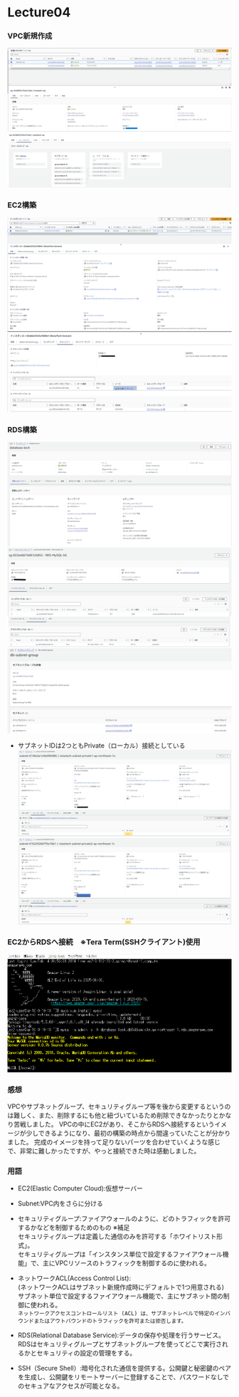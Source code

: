 # Lecture04
### VPC新規作成
![VPC](image/lecture04/img-1.png)
![VPCリソースマップ](image/lecture04/img-2.png)

### EC2構築
![EC2](image/lecture04/img-3.png)
![EC2セキュリティグループ](image/lecture04/img-4.png)


### RDS構築
![RDS](image/lecture04/img-5.png)
![RDSセキュリティグループ](image/lecture04/img-6.png)
![RDSサブネットグループ](image/lecture04/img-7.png)
- サブネットIDは2つともPrivate（ローカル）接続としている
![RDSサブネットID1](image/lecture04/img-8.png)
![RDSサブネットID2](image/lecture04/img-9.png)

### EC2からRDSへ接続　※Tera Term(SSHクライアント)使用
![teraterm](image/lecture04/img-10.png)

### 感想
VPCやサブネットグループ、セキュリティグループ等を後から変更するというのは難しく、また、削除するにも他と紐づいているため削除できなかったりとかなり苦戦しました。
VPCの中にEC2があり、そこからRDSへ接続するというイメージが少しできるようになり、最初の構築の時点から間違っていたことが分かりました。
完成のイメージを持って足りないパーツを合わせていくような感じで、非常に難しかったですが、やっと接続できた時は感動しました。

### 用語
- EC2(Elastic Computer Cloud):仮想サーバー
- Subnet:VPC内をさらに分ける
- セキュリティグループ:ファイアウォールのように、どのトラフィックを許可するかなどを制御するためのもの
※補足  
セキュリティグループは定義した通信のみを許可する「ホワイトリスト形式」。　　  
セキュリティグループは「インスタンス単位で設定するファイアウォール機能」で、主にVPCリソースのトラフィックを制御するのに使われる。  

- ネットワークACL(Access Control List):  
(ネットワークACLはサブネット新規作成時にデフォルトで1つ用意される)  
サブネット単位で設定するファイアウォール機能で、主にサブネット間の制御に使われる。  
`ネットワークアクセスコントロールリスト (ACL) は、サブネットレベルで特定のインバウンドまたはアウトバウンドのトラフィックを許可または拒否します。`

- RDS(Relational Database Service):データの保存や処理を行うサービス。  
RDSはセキュリティグループとサブネットグループを使ってどこで実行されるかとセキュリティの設定の管理をする。
- SSH（Secure Shell）:暗号化された通信を提供する。公開鍵と秘密鍵のペアを生成し、公開鍵をリモートサーバーに登録することで、パスワードなしでのセキュアなアクセスが可能となる。